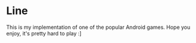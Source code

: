 # Line
This is my implementation of one of the popular Android games. Hope you enjoy, it's pretty hard to play :]
